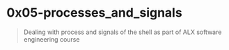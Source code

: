 # 0x05-processes_and_signals
> Dealing with process and signals of the shell as part of ALX software engineering course
